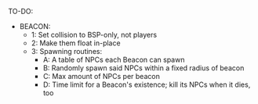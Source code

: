TO-DO:
  - BEACON:
    - 1: Set collision to BSP-only, not players
    - 2: Make them float in-place
    - 3: Spawning routines:
      - A: A table of NPCs each Beacon can spawn
      - B: Randomly spawn said NPCs within a fixed radius of beacon
      - C: Max amount of NPCs per beacon
      - D: Time limit for a Beacon's existence; kill its NPCs when it dies, too
    
